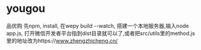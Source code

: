 # yougou
品优购
先npm, install,
在wepy build --watch,
搭建一个本地服务器,输入node app.js,
打开微信开发者平台指到dist目录就可以了,或者把src/utils里的method.js里的地址改为https://www.zhengzhicheng.cn/
